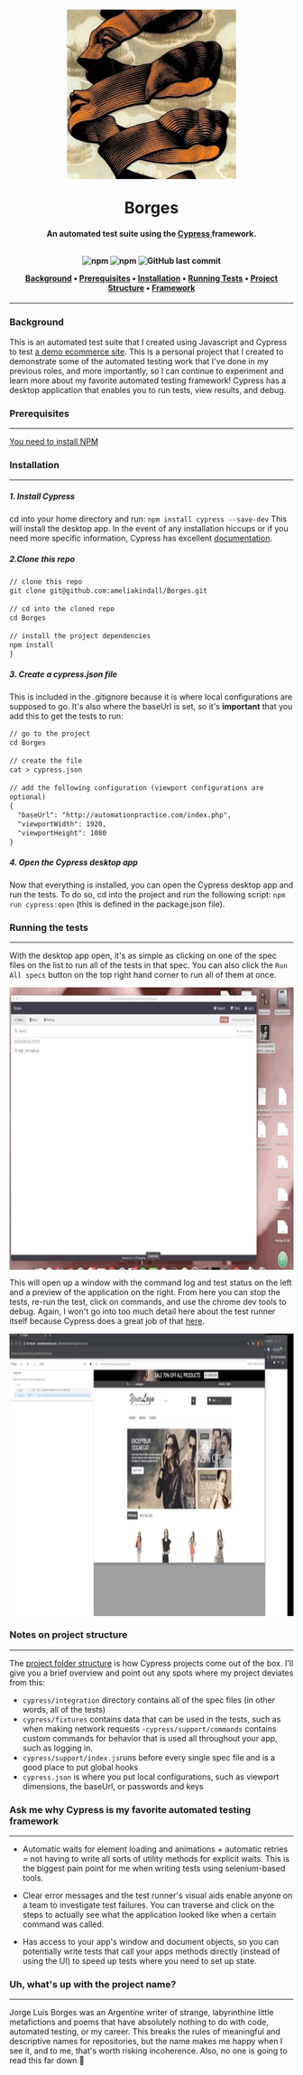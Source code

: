 <div class="header">
   <h1 align="center">
      <img src="https://github.com/ameliakindall/Borges/blob/master/borgesalt.jpg" alt="Borges Ribbon Person" align="center" width="300" height="300"/>
      <br></br>
      Borges
   </h1>
   <h4 align="center">
      An automated test suite using the
      <a href="https://www.cypress.io"> Cypress </a>
      framework.
   <br></br>
      <p class="badges" align="center">
         <img alt="npm" src="https://img.shields.io/npm/v/npm?style=for-the-badge">
         <img alt="npm" src="https://img.shields.io/npm/v/cypress?color=Orange&label=Cypress&style=for-the-badge">
         <img alt="GitHub last commit" src="https://img.shields.io/github/last-commit/ameliakindall/Borges?color=teal&style=for-the-badge">
      </p>
      <p class="table-of-contents" align="center">
         <a href="#background">Background</a>
         &bull;
         <a href="#prerequisites">Prerequisites</a>
         &bull;
         <a href="#installation">Installation</a>
         &bull;
         <a href="#running-the-tests">Running Tests</a>
         &bull;
         <a href="#notes-on-project-structure">Project Structure</a>
         &bull;
         <a href="#ask-me-why-cypress-is-my-favorite-automated-testing-framework">Framework</a>
      </p>
   </h4>
   <hr>
</div>

### Background
This is an automated test suite that I created using Javascript and Cypress to test [a demo ecommerce site](http://automationpractice.com/index.php). This is a personal project that I created to demonstrate some of the automated testing work that I've done in my previous roles, and more importantly, so I can continue to experiment and learn more about my favorite automated testing framework! Cypress has a desktop application that enables you to run tests, view results, and debug.

### Prerequisites
---
[You need to install NPM](https://www.npmjs.com/get-npm)

### Installation
---
##### 1. Install Cypress
cd into your home directory and run:
`npm install cypress --save-dev`
This will install the desktop app. In the event of any installation hiccups or if you need more specific information, Cypress has excellent [documentation](https://on.cypress.io/guides/installing-and-running#section-installing).

##### 2.Clone this repo
```
// clone this repo 
git clone git@github.com:ameliakindall/Borges.git

// cd into the cloned repo
cd Borges

// install the project dependencies
npm install
}
```
##### 3. Create a cypress.json file
This is included in the .gitignore because it is where local configurations are supposed to go. It's also where the baseUrl is set, so it's **important** that you add this to get the tests to run:
```
// go to the project
cd Borges

// create the file 
cat > cypress.json

// add the following configuration (viewport configurations are optional)
{
  "baseUrl": "http://automationpractice.com/index.php",
  "viewportWidth": 1920,
  "viewportHeight": 1080
}
```
##### 4. Open the Cypress desktop app
Now that everything is installed, you can open the Cypress desktop app and run the tests. To do so, cd into the project and run the following script: `npm run cypress:open` (this is defined in the package.json file).

### Running the tests
---
With the desktop app open, it's as simple as clicking on one of the spec files on the list to run all of the tests in that spec. You can also click the `Run All specs` button on the top right hand corner to run all of them at once.

<p align="center">
<img src="https://github.com/ameliakindall/Borges/blob/master/run-spec.gif" width="800" height="500" alt="run the spec" align="center">                                                                                                               </p>

This will open up a window with the command log and test status on the left and a preview of the application on the right. From here you can stop the tests, re-run the test, click on commands, and use the chrome dev tools to debug. Again, I won't go into too much detail here about the test runner itself because Cypress does a great job of that [here](https://docs.cypress.io/guides/core-concepts/test-runner.html#Overview).

<p align="center">
<img src="https://github.com/ameliakindall/Borges/blob/master/test-runner.gif" width="800" height="500" alt="test runner" align="center">
</p>

### Notes on project structure
---
The [project folder structure](https://docs.cypress.io/guides/core-concepts/writing-and-organizing-tests.html#Folder-Structure) is how Cypress projects come out of the box. I'll give you a brief overview and point out any spots where my project deviates from this:
- `cypress/integration` directory contains all of the spec files (in other words, all of the tests)
- `cypress/fixtures` contains data that can be used in the tests, such as when making network requests
-`cypress/support/commands` contains custom commands for behavior that is used all throughout your app, such as logging in.
- `cypress/support/index.js`runs before every single spec file and is a good place to put global hooks
- `cypress.json` is where you put local configurations, such as viewport dimensions, the baseUrl, or passwords and keys

### Ask me why Cypress is my favorite automated testing framework
---
- Automatic waits for element loading and animations + automatic retries = not having to write all sorts of utility methods for explicit waits. This is the biggest pain point for me when writing tests using selenium-based tools.

- Clear error messages and the test runner's visual aids enable anyone on a team to investigate test failures. You can traverse and click on the steps to actually see what the application looked like when a certain command was called. 

- Has access to your app's window and document objects, so you can potentially write tests that call your apps methods directly (instead of using the UI) to speed up tests where you need to set up state. 

### Uh, what's up with the project name?
---
Jorge Luis Borges was an Argentine writer of strange, labyrinthine little metafictions and poems that have absolutely nothing to do with code, automated testing, or my career. This breaks the rules of meaningful and descriptive names for repositories, but the name makes me happy when I see it, and to me, that's worth risking incoherence. Also, no one is going to read this far down :rainbow:

